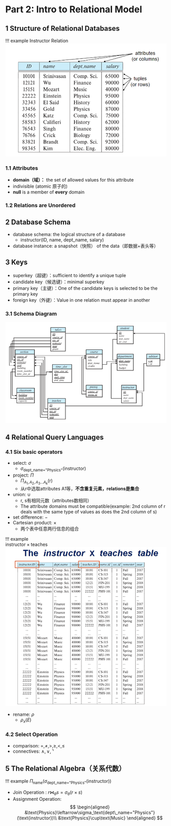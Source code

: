 # Part 2: Intro to Relational Model
## 1 Structure of Relational Databases
!!! example Instructor Relation
    ![alt text]({988E2244-7010-4F18-8097-16C253F56985}.png)

### 1.1 Attributes
- **domain（域）：** the set of allowed values for this attribute
- indivisible (atomic 原子的)
- **null** is a member of **every** domain
### 1.2 Relations are Unordered

## 2 Database Schema
- database schema: the logical structure of a database
  - instructor(ID, name, dept_name, salary)
- database instance: a snapshot（快照） of the data（即数据+表头等）
## 3 Keys
- superkey（超键）：sufficient to identify a unique tuple
- candidate key（候选键）：minimal superkey
- primary key（主键）：One of the candidate keys is selected to be the primary key
- foreign key（外键）：Value in one relation must appear in another
### 3.1 Schema Diagram
![alt text]({F9400031-C9DA-4BE4-BF0D-5718F7219D92}.png)
## 4 Relational Query Languages
### 4.1 Six basic operators
- select: $\sigma$
  - $\sigma_{\text{dept\_name="Physics"}}(\text{instructor})$
- project: $\Pi$
  - $\Pi_{A_1, A_2, A_3\dots A_k}$(r)
  - 从r中选取attributes A1等，**不含重复元素，relations是集合**
- union: $\cup$
  - r, s有相同元数（attributes数相同）
  - The attribute domains must be compatible(example: 2nd column of r deals with the same type of values as does the 2nd column of s)
- set difference: $-$
- Cartesian product: $\times$
  - 两个表中任意两行信息的组合


!!! example         
    $\text{instructor}\times \text{teaches}$
    ![alt text]({ADD163ED-E981-408E-868F-9DBB7C1C1394}.png)



- rename: $\rho$
  - $\rho_x(E)$
### 4.2 Select Operation
- comparison: $=,\neq,>,\geq,<,\leq$
- connectives: $\wedge, \vee, \urcorner$
## 5 The Relational Algebra（关系代数）
!!! example
    $\Pi_{\text{name}}(\sigma_{\text{{dept\_name="Physics"}}}(\text{instructor}))$

- Join Operation : $r\bowtie_\theta s=\sigma_\theta(r\times s)$
- Assignment Operation:
  $$
  \begin{aligned}
  &\text{Physics}\leftarrow\sigma_\text{dept\_name="Physics"}(\text{instructor})\\
  &\text{Physics}\cup\text{Music}
  \end{aligned}
  $$
